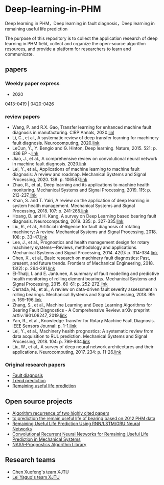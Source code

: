 # Deep-learning-in-PHM
Deep learning in PHM，Deep learning in fault diagnosis，Deep learning in remaining useful life prediction

The purpose of this repository is to collect the application research of deep learning in PHM field, collect and organize the open-source algorithm resources, and provide a platform for researchers to learn and communicate.

## papers

### Weekly paper express
- 2020 

[0413-0419](/doc/2020/0413.md)    |    [0420-0426](/doc/2020/0420.md)

### review papers
-	Wang, P. and R.X. Gao, Transfer learning for enhanced machine fault diagnosis in manufacturing. CIRP Annals, 2020.[linl](https://doi.org/10.1016/j.cirp.2020.04.074)
-	Li, C., et al., A systematic review of deep transfer learning for machinery fault diagnosis. Neurocomputing, 2020.[link](https://doi.org/10.1016/j.neucom.2020.04.045)
-	LeCun, Y., Y. Bengio and G. Hinton, Deep learning. Nature, 2015. 521: p. 436
EP  -.[link](https://www.nature.com/articles/nature14539)
-	Jiao, J., et al., A comprehensive review on convolutional neural network in machine fault diagnosis. 2020.[link](https://arxiv.org/abs/2002.07605)
- Lei, Y., et al., Applications of machine learning to machine fault diagnosis: A review and roadmap. Mechanical Systems and Signal Processing, 2020. 138: p. 106587.[link](https://www.sciencedirect.com/science/article/pii/S0888327019308088?via%3Dihub)
- Zhao, R., et al., Deep learning and its applications to machine health monitoring. Mechanical Systems and Signal Processing, 2019. 115: p. 213-237.[link](https://www.sciencedirect.com/science/article/pii/S0888327018303108)
-  Khan, S. and T. Yairi, A review on the application of deep learning in system health management. Mechanical Systems and Signal Processing, 2018. 107: p. 241-265.[link](https://www.sciencedirect.com/science/article/pii/S0888327017306064)
- Hoang, D. and H. Kang, A survey on Deep Learning based bearing fault diagnosis. Neurocomputing, 2019. 335: p. 327-335.[link](https://www.sciencedirect.com/science/article/pii/S0925231218312657)
- Liu, R., et al., Artificial intelligence for fault diagnosis of rotating machinery: A review. Mechanical Systems and Signal Processing, 2018. 108: p. 33-47.[link](https://www.sciencedirect.com/science/article/pii/S0888327018300748)
- Lee, J., et al., Prognostics and health management design for rotary machinery systems—Reviews, methodology and applications. Mechanical Systems and Signal Processing, 2014. 42(1): p. 314-334.[link](https://www.sciencedirect.com/science/article/pii/S0888327013002860)
-  Chen, X., et al., Basic research on machinery fault diagnostics: Past, present, and future trends. Frontiers of Mechanical Engineering, 2018. 13(2): p. 264-291.[link](https://link.springer.com/article/10.1007%2Fs11465-018-0472-3)
-  El-Thalji, I. and E. Jantunen, A summary of fault modelling and predictive health monitoring of rolling element bearings. Mechanical Systems and Signal Processing, 2015. 60-61: p. 252-272.[link](https://www.sciencedirect.com/science/article/pii/S0888327015000813?via%3Dihub)
- Cerrada, M., et al., A review on data-driven fault severity assessment in rolling bearings. Mechanical Systems and Signal Processing, 2018. 99: p. 169-196.[link](https://www.sciencedirect.com/science/article/pii/S0888327017303242)
- Zhang, S., et al., Machine Learning and Deep Learning Algorithms for Bearing Fault Diagnostics - A Comprehensive Review. arXiv preprint arXiv:1901.08247, 2019.[link](https://arxiv.org/abs/1901.08247)
- Yan, R., et al., Knowledge Transfer for Rotary Machine Fault Diagnosis. IEEE Sensors Journal: p. 1-1.[link](https://ieeexplore.ieee.org/document/8880697)
- Lei, Y., et al., Machinery health prognostics: A systematic review from data acquisition to RUL prediction. Mechanical Systems and Signal Processing, 2018. 104: p. 799-834.[link](https://www.sciencedirect.com/science/article/pii/S0888327017305988)
-	Liu, W., et al., A survey of deep neural network architectures and their applications. Neurocomputing, 2017. 234: p. 11-26.[link](https://doi.org/10.1016/j.neucom.2016.12.038)




### Original research papers

- [Fault diagnosis](./doc/FD.md)
- [Trend prediction](./doc/TD.md)
- [Remaining useful life prediction](./doc/RULP.md)


## Open source projects
- [Algorithm recurrence of two highly cited papers](https://github.com/AiZhanghan/deep-learning-fault-diagnosis)
- [to prediction the remain useful life of bearing based on 2012 PHM data](https://github.com/ddrrrr/projectRUL)
- [Remaining Useful Life Prediction Using RNN/LSTM/GRU Neural Networks](https://github.com/lankuohsing/Remaining-Useful-Life-Prediction-RNN)
- [Convolutional Recurrent Neural Networks for Remaining Useful Life Prediction in Mechanical Systems](https://github.com/nicolasoyharcabal/ConvRNN_for_RUL_estimation)
- [NASA-Prognostics Algorithm Library](https://github.com/nasa/PrognosticsAlgorithmLibrary)


## Research teams
- [Chen Xuefeng's team XJTU](http://gr.xjtu.edu.cn/web/chenxf/1)
- [Lei Yaguo's team XJTU](http://gr.xjtu.edu.cn/web/yaguolei/research;jsessionid=BB8D3BEF8C8D431E9962790085F019EF)


